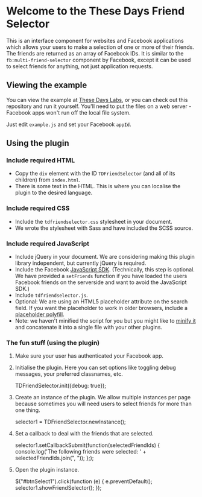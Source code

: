 Welcome to the These Days Friend Selector
=========================================

This is an interface component for websites and Facebook applications which allows your users to make a selection of one or more of their friends. The friends are returned as an array of Facebook IDs. It is similar to the `fb:multi-friend-selector` component by Facebook, except it can be used to select friends for anything, not just application requests.

## Viewing the example

You can view the example at [These Days Labs](http://playground.thesedays.com/tdfriendselector/), or you can check out this repository and run it yourself. You'll need to put the files on a web server - Facebook apps won't run off the local file system.

Just edit `example.js` and set your Facebook `appId`.

## Using the plugin

### Include required HTML

- Copy the `div` element with the ID `TDFriendSelector` (and all of its children) from `index.html`.
- There is some text in the HTML. This is where you can localise the plugin to the desired language.

### Include required CSS

- Include the `tdfriendselector.css` stylesheet in your document.
- We wrote the stylesheet with Sass and have included the SCSS source.

### Include required JavaScript

- Include jQuery in your document. We are considering making this plugin library independent, but currently jQuery is required.
- Include the Facebook [JavaScript SDK](http://developers.facebook.com/docs/reference/javascript/). (Technically, this step is optional. We have provided a `setFriends` function if you have loaded the users Facebook friends on the serverside and want to avoid the JavaScript SDK.)
- Include `tdfriendselector.js`.
- Optional: We are using an HTML5 placeholder attribute on the search field. If you want the placeholder to work in older browsers, include a [placeholder polyfill](https://github.com/mathiasbynens/Placeholder-jQuery-Plugin).
- Note: we haven't minified the script for you but you might like to [minify it](http://refresh-sf.com/yui/) and concatenate it into a single file with your other plugins.

### The fun stuff (using the plugin)

1. Make sure your user has authenticated your Facebook app.
2. Initialise the plugin. Here you can set options like toggling debug messages, your preferred classnames, etc.

	TDFriendSelector.init({debug: true});

3. Create an instance of the plugin. We allow multiple instances per page because sometimes you will need users to select friends for more than one thing.

	selector1 = TDFriendSelector.newInstance();

4. Set a callback to deal with the friends that are selected.

	selector1.setCallbackSubmit(function(selectedFriendIds) {
		console.log('The following friends were selected: ' + selectedFriendIds.join(", "));
	};);

5. Open the plugin instance.

	$("#btnSelect1").click(function (e) {
		e.preventDefault();
		selector1.showFriendSelector();
	});

